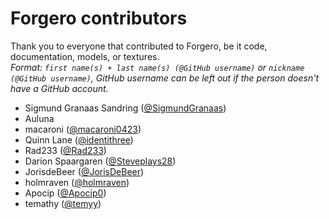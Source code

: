 # Forgero contributors

Thank you to everyone that contributed to Forgero, be it code, documentation, models, or textures.  
*Format: `first name(s) + last name(s) (@GitHub username)` or `nickname (@GitHub username)`, GitHub username can be left out if the person doesn't have a GitHub account.*

- Sigmund Granaas Sandring ([@SigmundGranaas](https://github.com/SigmundGranaas))
- Auluna
- macaroni ([@macaroni0423](https://github.com/macaroni0423))
- Quinn Lane ([@identithree](https://github.com/identithree))
- Rad233 ([@Rad233](https://github.com/Rad233))
- Darion Spaargaren ([@Steveplays28](https://github.com/Steveplays28))
- JorisdeBeer ([@JorisDeBeer](https://github.com/JorisDeBeer))
- holmraven ([@holmraven](https://github.com/holmraven))
- Apocip ([@Apocip0](https://github.com/Apocip0))
- temathy ([@temyy](https://github.com/temyy))
